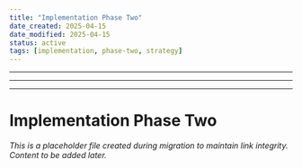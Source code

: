 ```yaml
---
title: "Implementation Phase Two"
date_created: 2025-04-15
date_modified: 2025-04-15
status: active
tags: [implementation, phase-two, strategy]
---
```


---

---

---

# Implementation Phase Two

*This is a placeholder file created during migration to maintain link integrity. Content to be added later.*

